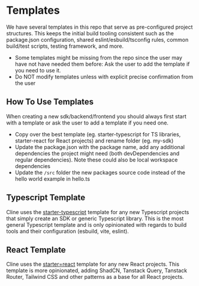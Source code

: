 # Templates
We have several templates in this repo that serve as pre-configured project structures. This keeps the initial build tooling consistent such as the package.json configuration, shared eslint/esbuild/tsconfig rules, common build/test scripts, testing framework, and more.

* Some templates might be missing from the repo since the user may have not have needed them before: Ask the user to add the template if you need to use it.
* Do NOT modify templates unless with explicit precise confirmation from the user

## How To Use Templates
When creating a new sdk/backend/frontend you should always first start with a template or ask the user to add a template if you need one.
* Copy over the best template (eg. starter-typescript for TS libraries, starter-react for React projects) and rename folder (eg. my-sdk)
* Update the package.json with the package name, add any additional dependencies the project might need (both devDependencies and regular dependencies). Note these could also be local workspace dependencies
* Update the `/src` folder the new packages source code instead of the hello world example in hello.ts

## Typescript Template
Cline uses the [starter-typescript](../packages/starter-typescript/) template for any new Typescript projects that simply create an SDK or generic Typescript library. This is the most general Typescript template and is only opinionated with regards to build tools and their configuration (esbuild, vite, eslint).

## React Template
Cline uses the [starter=react](../packages/starter-react/) template for any new React projects. This template is more opinionated, adding ShadCN, Tanstack Query, Tanstack Router, Tailwind CSS and other patterns as a base for all React projects.
